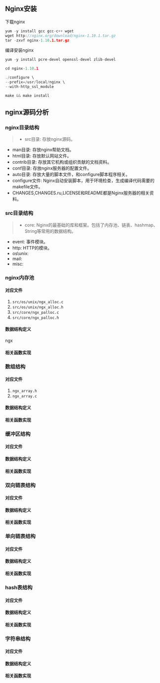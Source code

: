 ## Nginx安装

下载nginx
```c
yum -y install gcc gcc-c++ wget
wget http://nginx.org/download/nginx-1.10.1.tar.gz
tar -zxvf nginx-1.10.1.tar.gz
```

编译安装nginx
```c
yum -y install pcre-devel openssl-devel zlib-devel

cd nginx-1.10.1

./configure \
--prefix=/usr/local/nginx \
--with-http_ssl_module

make && make install
```

## nginx源码分析

### nginx目录结构

>* src目录: 存放nginx源码。
* man目录: 存放nginx帮助文档。
* html目录: 存放默认网站文件。
* contrib目录: 存放其它机构或组织贡献的文档资料。
* conf目录: 存放nginx服务器的配置文件。
* auto目录: 存放大量的脚本文件，和configure脚本程序相关。
* configure文件: Nginx自动安装脚本，用于环境检查，生成编译代码需要的makefile文件。
* CHANGES,CHANGES.ru,LICENSE和README都是Nginx服务器的相关资料。

### src目录结构

>* core: Nginx的最基础的库和框架。包括了内存池、链表、hashmap、String等常用的数据结构。
* event: 事件模块。
* http: HTTP的模块。
* os\unix:
* mail:
* misc:

### nginx内存池
#### 对应文件
1. ```src/os/unix/ngx_alloc.c```
2. ```src/os/unix/ngx_alloc.h```
3. ```src/core/ngx_palloc.c```
4. ```src/core/ngx_palloc.h```
#### 数据结构定义
ngx
#### 相关函数实现

### 数组结构

#### 对应文件
1. ```ngx_array.h```
2. ```ngx_array.c```

#### 数据结构定义

#### 相关函数实现


### 缓冲区结构
#### 对应文件

#### 数据结构定义

#### 相关函数实现

### 双向链表结构
#### 对应文件

#### 数据结构定义

#### 相关函数实现

### 单向链表结构
#### 对应文件

#### 数据结构定义

#### 相关函数实现

### hash表结构
#### 对应文件

#### 数据结构定义

#### 相关函数实现

### 字符串结构
#### 对应文件

#### 数据结构定义

#### 相关函数实现
